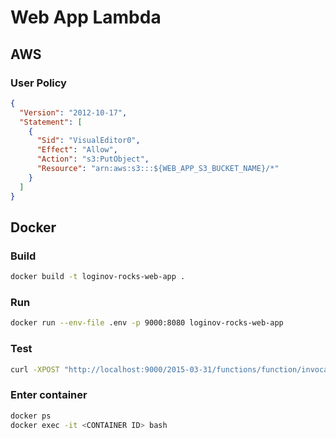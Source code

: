 # Web App Lambda

## AWS

### User Policy

```json
{
  "Version": "2012-10-17",
  "Statement": [
    {
      "Sid": "VisualEditor0",
      "Effect": "Allow",
      "Action": "s3:PutObject",
      "Resource": "arn:aws:s3:::${WEB_APP_S3_BUCKET_NAME}/*"
    }
  ]
}
```

## Docker

### Build

```sh
docker build -t loginov-rocks-web-app .
```

### Run

```sh
docker run --env-file .env -p 9000:8080 loginov-rocks-web-app
```

### Test

```sh
curl -XPOST "http://localhost:9000/2015-03-31/functions/function/invocations" -d '{}'
```

### Enter container

```sh
docker ps
docker exec -it <CONTAINER ID> bash
```
